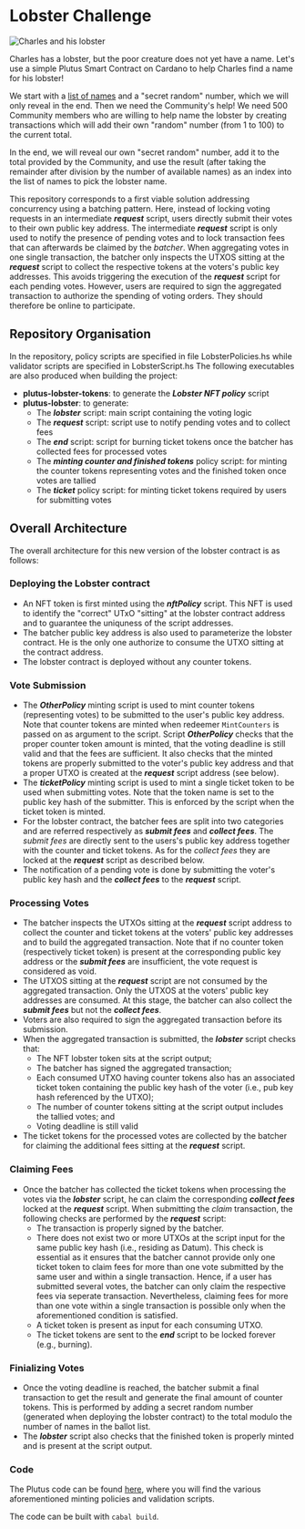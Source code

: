 # Lobster Challenge

![Charles and his lobster](lobster.jpg "Charles and his lobster")

Charles has a lobster, but the poor creature does not yet have a name.
Let's use a simple Plutus Smart Contract on Cardano to help Charles find a name for his lobster!

We start with a [list of names](names.md) and a "secret random" number, which we will only reveal in the end.
Then we need the Community's help! We need 500 Community members who are willing to help name the lobster by
creating transactions which will add their own "random" number (from 1 to 100) to the current total.

In the end, we will reveal our own "secret random" number, add it to the total provided by the Community,
and use the result (after taking the remainder after division by the number of available names) as an index
into the list of names to pick the lobster name.

This repository corresponds to a first viable solution addressing concurrency using a batching pattern.
Here, instead of locking voting requests in an intermediate **_request_** script, users directly submit their votes to their own public key address.
The intermediate **_request_** script is only used to notify the presence of pending votes and to lock transaction fees that can afterwards be claimed by the _batcher_. When aggregating votes in one single transaction, the batcher only inspects the UTXOS sitting at the **_request_** script to collect the respective tokens at the voters's public key addresses. This avoids triggering the execution of the **_request_** script for each pending votes.
However, users are required to sign the aggregated transaction to authorize the spending of voting orders. They should therefore be online to participate.

## Repository Organisation
In the repository, policy scripts are specified in file LobsterPolicies.hs while validator scripts are specified in LobsterScript.hs
The following executables are also produced when building the project:
 - **plutus-lobster-tokens**: to generate the **_Lobster NFT policy_** script 
 - **plutus-lobster**: to generate:
      - The **_lobster_** script: main script containing the voting logic
      - The **_request_** script: script use to notify pending votes and to collect fees
      - The **_end_** script: script for burning ticket tokens once the batcher has collected fees for processed votes
      - The **_minting counter and finished tokens_** policy script: for minting the counter tokens representing votes and the finished token once votes are tallied
      - The **_ticket_** policy script: for minting ticket tokens required by users for submitting votes

## Overall Architecture
The overall architecture for this new version of the lobster contract is as follows:

### Deploying the Lobster contract
 - An NFT token is first minted using the **_nftPolicy_** script. This NFT is used to identify the "correct" UTxO "sitting" at the lobster contract address and to guarantee the uniquness of the script addresses.
 - The batcher public key address is also used to parameterize the lobster contract. He is the only one authorize to consume the UTXO sitting at the contract address.
 - The lobster contract is deployed without any counter tokens.

### Vote Submission
  - The **_OtherPolicy_** minting script is used to mint counter tokens (representing votes) to be submitted to the user's public key address. Note that counter tokens are minted when redeemer `MintCounters` is passed on as argument to the script. Script **_OtherPolicy_** checks that the proper counter token amount is minted, that the voting deadline is still valid and that the fees are sufficient. It also checks that the minted tokens are properly submitted to the voter's public key address and that a proper UTXO is created at the **_request_** script address (see below).
  - The **_ticketPolicy_** minting script is used to mint a single ticket token to be used when submitting votes. Note that the token name is set to the public key hash of the submitter. This is enforced by the script when the ticket token is minted.
  - For the lobster contract, the batcher fees are split into two categories and are referred respectively as **_submit fees_** and **_collect fees_**. The _submit fees_ are directly sent to the users's public key address together with the counter and ticket tokens. As for the _collect fees_ they are locked at the **_request_** script as described below.
  - The notification of a pending vote is done by submitting the voter's public key hash and the **_collect fees_** to the **_request_** script.

### Processing Votes
  - The batcher inspects the UTXOs sitting at the **_request_** script address to collect the counter and ticket tokens at the voters' public key addresses and to build the aggregated transaction. Note that if no counter token (respectively ticket token) is present at the corresponding public key address or the **_submit fees_** are insufficient, the vote request is considered as void.
  - The UTXOS sitting at the **_request_** script are not consumed by the aggregated transaction. Only the UTXOS at the voters' public key addresses are consumed. At this stage, the batcher can also collect the **_submit fees_** but not the **_collect fees_**.
  - Voters are also required to sign the aggregated transaction before its submission.
  - When the aggregated transaction is submitted, the **_lobster_** script checks that:
      - The NFT lobster token sits at the script output;
      - The batcher has signed the aggregated transaction;
      - Each consumed UTXO having counter tokens also has an associated ticket token containing the public key hash of the voter (i.e., pub key hash referenced by the UTXO);
      - The number of counter tokens sitting at the script output includes the tallied votes; and
      - Voting deadline is still valid
   - The ticket tokens for the processed votes are collected by the batcher for claiming the additional fees sitting at the **_request_** script.

### Claiming Fees
  - Once the batcher has collected the ticket tokens when processing the votes via the **_lobster_** script, he can claim the corresponding **_collect fees_** locked at the **_request_** script. When submitting the _claim_ transaction, the following checks are performed by the **_request_** script:
     - The transaction is properly signed by the batcher.
     - There does not exist two or more UTXOs at the script input for the same public key hash (i.e., residing as Datum). This check is essential as it ensures that the batcher cannot provide only one ticket token to claim fees for more than one vote submitted by the same user and within a single transaction. Hence, if a user has submitted several votes, the batcher can only claim the respective fees via seperate transaction. Nevertheless, claiming fees for more than one vote within a single transaction is possible only when the aforementioned condition is satisfied.
     - A ticket token is present as input for each consuming UTXO.
     - The ticket tokens are sent to the **_end_** script to be locked forever (e.g., burning).
     
### Finializing Votes
  - Once the voting deadline is reached, the batcher submit a final transaction to get the result and generate the final amount of counter tokens. This is performed by adding a secret random number (generated when deploying the lobster contract) to the total modulo the number of names in the ballot list.
  - The **_lobster_** script also checks that the finished token is properly minted and is present at the script output.


### Code
  The Plutus code can be found [here](https://github.com/input-output-hk/lobster-challenge/tree/concurrency-multisig/plutus/src/Cardano/PlutusLobster), where you will find the various aforementioned minting policies and validation scripts.

  The code can be built with `cabal build`.
